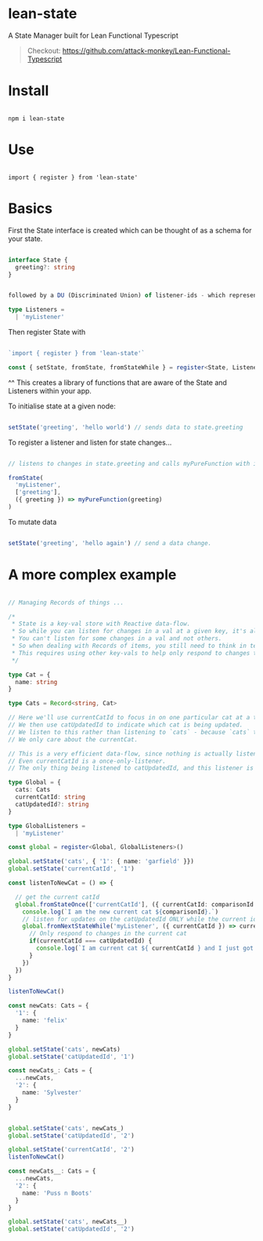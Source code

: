 # lean-state
A State Manager built for Lean Functional Typescript

> Checkout: https://github.com/attack-monkey/Lean-Functional-Typescript

# Install

```

npm i lean-state

```

# Use

```

import { register } from 'lean-state'

```

# Basics

First the State interface is created which can be thought of as a schema for your state.

```typescript

interface State {
  greeting?: string
}

```

```typescript

followed by a DU (Discriminated Union) of listener-ids - which represent the individual listeners listening for state changes

type Listeners =
  | 'myListener'

```

Then register State with 

```typescript

`import { register } from 'lean-state'`

const { setState, fromState, fromStateWhile } = register<State, Listeners>()

```

^^ This creates a library of functions that are aware of the State and Listeners within your app.

To initialise state at a given node:

```typescript

setState('greeting', 'hello world') // sends data to state.greeting

```

To register a listener and listen for state changes...

```typescript

// listens to changes in state.greeting and calls myPureFunction with it

fromState(
  'myListener',
  ['greeting'],
  ({ greeting }) => myPureFunction(greeting)
) 

```

To mutate data

```typescript

setState('greeting', 'hello again') // send a data change.

```

# A more complex example

```typescript

// Managing Records of things ...

/*
 * State is a key-val store with Reactive data-flow.
 * So while you can listen for changes in a val at a given key, it's all or nothing.
 * You can't listen for some changes in a val and not others.
 * So when dealing with Records of items, you still need to think in terms of key-val.
 * This requires using other key-vals to help only respond to changes that you care about.
 */

type Cat = {
  name: string
}

type Cats = Record<string, Cat>

// Here we'll use currentCatId to focus in on one particular cat at a time.
// We then use catUpdatedId to indicate which cat is being updated. 
// We listen to this rather than listening to `cats` - because `cats` tells us when any change to `cats` occurs.
// We only care about the currentCat.

// This is a very efficient data-flow, since nothing is actually listening to cats.
// Even currentCatId is a once-only-listener.
// The only thing being listened to catUpdatedId, and this listener is cleaned up whenever the current cat changes.

type Global = {
  cats: Cats
  currentCatId: string
  catUpdatedId?: string
}

type GlobalListeners =
  | 'myListener'

const global = register<Global, GlobalListeners>()

global.setState('cats', { '1': { name: 'garfield' }})
global.setState('currentCatId', '1')

const listenToNewCat = () => {

  // get the current catId
  global.fromStateOnce(['currentCatId'], ({ currentCatId: comparisonId }) => {
    console.log(`I am the new current cat ${comparisonId}.`)
    // listen for updates on the catUpdatedId ONLY while the current id remains the same - otherwise destroy this listener.
    global.fromNextStateWhile('myListener', ({ currentCatId }) => currentCatId === comparisonId, ['catUpdatedId'], ({ cats, currentCatId, catUpdatedId }) => {
      // Only respond to changes in the current cat
      if(currentCatId === catUpdatedId) {
        console.log(`I am current cat ${ currentCatId } and I just got updated. My name is ${cats ? cats[currentCatId as string].name : 'unknown'}`)
      }
    })
  })
}

listenToNewCat()

const newCats: Cats = {
  '1': {
    name: 'felix'
  }
}

global.setState('cats', newCats)
global.setState('catUpdatedId', '1')

const newCats_: Cats = {
  ...newCats, 
  '2': {
    name: 'Sylvester'
  }
}


global.setState('cats', newCats_)
global.setState('catUpdatedId', '2')

global.setState('currentCatId', '2')
listenToNewCat()

const newCats__: Cats = {
  ...newCats, 
  '2': {
    name: 'Puss n Boots'
  }
}

global.setState('cats', newCats__)
global.setState('catUpdatedId', '2')

```